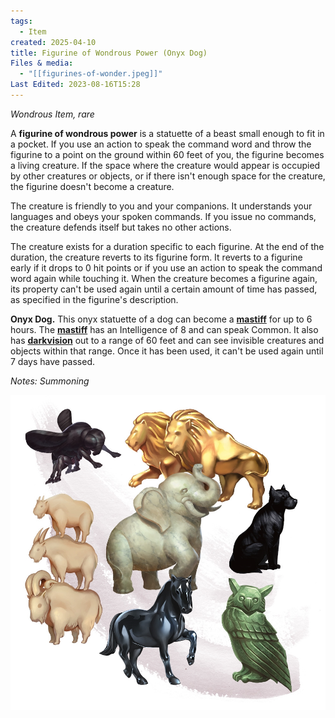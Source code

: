 ```yaml
---
tags:
  - Item
created: 2025-04-10
title: Figurine of Wondrous Power (Onyx Dog)
Files & media:
  - "[[figurines-of-wonder.jpeg]]"
Last Edited: 2023-08-16T15:28
---
```


  

_Wondrous Item, rare_

A **figurine of wondrous power** is a statuette of a beast small enough to fit in a pocket. If you use an action to speak the command word and throw the figurine to a point on the ground within 60 feet of you, the figurine becomes a living creature. If the space where the creature would appear is occupied by other creatures or objects, or if there isn't enough space for the creature, the figurine doesn't become a creature.

The creature is friendly to you and your companions. It understands your languages and obeys your spoken commands. If you issue no commands, the creature defends itself but takes no other actions.

The creature exists for a duration specific to each figurine. At the end of the duration, the creature reverts to its figurine form. It reverts to a figurine early if it drops to 0 hit points or if you use an action to speak the command word again while touching it. When the creature becomes a figurine again, its property can't be used again until a certain amount of time has passed, as specified in the figurine's description.

**Onyx Dog.** This onyx statuette of a dog can become a [**mastiff**](https://www.dndbeyond.com/monsters/16953-mastiff) for up to 6 hours. The [**mastiff**](https://www.dndbeyond.com/monsters/16953-mastiff) has an Intelligence of 8 and can speak Common. It also has [**darkvision**](https://www.dndbeyond.com/compendium/rules/basic-rules/monsters#Darkvision) out to a range of 60 feet and can see invisible creatures and objects within that range. Once it has been used, it can't be used again until 7 days have passed.

_Notes: Summoning_

![figurines-of-wonder.jpeg](/images/figurines-of-wonder.jpeg)